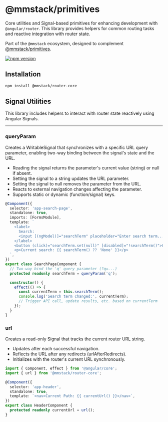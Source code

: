 # @mmstack/primitives

Core utilities and Signal-based primitives for enhancing development with `@angular/router`. This library provides helpers for common routing tasks and reactive integration with router state.

Part of the `@mmstack` ecosystem, designed to complement [@mmstack/primitives](https://www.npmjs.com/package/@mmstack/primitives).

[![npm version](https://badge.fury.io/js/%40mmstack%2Frouter-core.svg)](https://badge.fury.io/js/%40mmstack%2Frouter-core)

## Installation

```bash
npm install @mmstack/router-core
```

## Signal Utilities

This library includes helpers to interact with router state reactively using Angular Signals.

---

### queryParam

Creates a WritableSignal that synchronizes with a specific URL query parameter, enabling two-way binding between the signal's state and the URL.

- Reading the signal returns the parameter's current value (string) or null if absent.
- Setting the signal to a string updates the URL parameter.
- Setting the signal to null removes the parameter from the URL.
- Reacts to external navigation changes affecting the parameter.
- Supports static or dynamic (function/signal) keys.

```typescript
@Component({
  selector: 'app-search-page',
  standalone: true,
  imports: [FormsModule],
  template: `
    <label>
      Search:
      <input [(ngModel)]="searchTerm" placeholder="Enter search term..." />
    </label>
    <button (click)="searchTerm.set(null)" [disabled]="!searchTerm()">Clear</button>
    <p>Current search: {{ searchTerm() ?? 'None' }}</p>
  `,
})
export class SearchPageComponent {
  // Two-way bind the 'q' query parameter (?q=...)
  protected readonly searchTerm = queryParam('q');

  constructor() {
    effect(() => {
      const currentTerm = this.searchTerm();
      console.log('Search term changed:', currentTerm);
      // Trigger API call, update results, etc. based on currentTerm
    });
  }
}
```

### url

Creates a read-only Signal that tracks the current router URL string.

- Updates after each successful navigation.
- Reflects the URL after any redirects (urlAfterRedirects).
- Initializes with the router's current URL synchronously.

```typescript
import { Component, effect } from '@angular/core';
import { url } from '@mmstack/router-core';

@Component({
  selector: 'app-header',
  standalone: true,
  template: `<nav>Current Path: {{ currentUrl() }}</nav>`,
})
export class HeaderComponent {
  protected readonly currentUrl = url();
}
```
